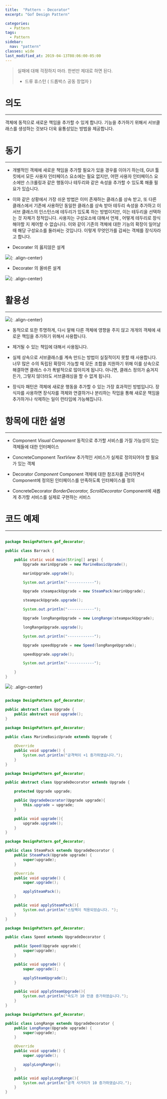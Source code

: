 ```yaml
---
title:  "Pattern - Decorator"
excerpt: "Gof Design Pattern"

categories:
  - Pattern
tags:
  - Pattern
sidebar:
  nav: "pattern"
classes: wide
last_modified_at: 2019-04-13T08:06:00-05:00
---
```


> 실패에 대해 걱정하지 마라. 한번만 제대로 하면 된다.  
>  - 드류 휴스턴 ( 드롭박스 공동 창업자 )

# 의도 

***

객체에 동적으로 새로운 책임을 추가할 수 있게 합니다. 기능을 추가하기 위해서 서브클래스를 생성하는 것보다 더욱 융통성있는 방법을 제공합니다.

# 동기

***

- 개별적인 객체에 새로운 책임을 추가할 필요가 있을 경우를 이야기 하는데, GUI 툴킷에서 모든 사용자 인터페이스 요소에는 필요 없지만, 어떤 사용자 인터페이스 요소에만 스크롤링과 같은 행동이나 테두리와 같은 속성을 추가할 수 있도록 해줄 필요가 있습니다.

- 이와 같은 상황에서 가장 쉬운 방법은 이미 존재하는 클래스를 상속 받고, 또 다른 클래스에서 기존에 사용하던 동일한 클래스를 상속 받아 테두리 속성을 추가하고 이 서브 클래스의 인스턴스에 테두리가 있도록 하는 방법이지만, 이는 테두리을 선택하는 것 자체가 정적입니다. 사용자는 구성요소에 대해서 언제 , 어떻게 테두리로 장식해야할 지 제어할 수 없습니다. 이와 같이 기존의 객체에 대한 기능의 확장이 일어날 때 해당 구성요소를 둘러싸는 것입니다. 이렇게 무엇인가를 감싸는 객체를 장식자라고 합니다.

- Decorater 의 옳지않은 설계 

![](https://keepinmindsh.github.io/lines/assets/img/decorator_badsample.png){: .align-center}

- Decorater 의 올바른 설계 

![](https://keepinmindsh.github.io/lines/assets/img/decorator_sample01.png){: .align-center}

# 활용성

***

![](https://keepinmindsh.github.io/lines/assets/img/decorator.png){: .align-center}

- 동적으로 또한 투명하게, 다시 말해 다른 객체에 영향을 주지 않고 개개의 객체에 새로운 책임을 추가하기 위해서 사용합니다.

- 제거될 수 있는 책임에 대해서 사용됩니다.

- 실제 상속으로 서브클래스를 계속 만드는 방법이 실질적이지 못할 때 사용합니다. 너무 많은 수의 독립된 확장이 가능할 때 모든 조합을 지원하기 위해 이를 상속으로 해결하면 클래스 수가 폭발적으로 많아지게 됩니다. 아니면, 클래스 정의가 숨겨지든가, 그렇지 않더라도 서브클래싱을 할 수 없게 됩니다.

- 장식자 패턴은 객체에 새로운 행동을 추가할 수 있는 가장 효과적인 방법입니다. 장식자를 사용하면 장식자를 객체와 연결하거나 분리하는 작업을 통해 새로운 책임을 추가하거나 삭제하는 일이 런타임에 가능해집니다.

# 항목에 대한 설명 

***

- Component
*Visual Component*
동적으로 추가할 서비스를 가질 가능성이 있는 객체들에 대한 인터페이스

- ConcreteComponent
*TextView*
추가적인 서비스가 실제로 정의되어야 할 필요가 있는 객체

- Decorator
*Component*
Component 객체에 대한 참조자를 관리하면서 Component에 정의된 인터페이스를 만족하도록 인터페이스를 정의

- ConcreteDecorator
*BorderDecorator, ScrollDecorator*
Component에 새롭게 추가할 서비스를 실제로 구현하는 서비스

# 코드 예제

***

```java

package DesignPattern.gof_decorator;

public class Barrack {

    public static void main(String[] args) {
        Upgrade marinUpgrade = new MarineBasicUprade();

        marinUpgrade.upgrade();

        System.out.println("------------");

        Upgrade steampackUpgrade = new SteamPack(marinUpgrade);

        steampackUpgrade.upgrade();

        System.out.println("------------");

        Upgrade longRangeUpgrade = new LongRange(steampackUpgrade);

        longRangeUpgrade.upgrade();

        System.out.println("------------");

        Upgrade speedUpgrade = new Speed(longRangeUpgrade);

        speedUpgrade.upgrade();

        System.out.println("------------");

    }
}

```

![](https://keepinmindsh.github.io/lines/assets/img/decorator_sampe_console.png){: .align-center}

```java

package DesignPattern.gof_decorator;

public abstract class Upgrade {
    public abstract void upgrade();
}
                                    
package DesignPattern.gof_decorator;

public class MarineBasicUprade extends Upgrade {

    @Override
    public void upgrade() {
        System.out.println("공격력이 +1 증가하였습니다.");
    }
}

package DesignPattern.gof_decorator;

public abstract class UpgradeDecorator extends Upgrade {

    protected Upgrade upgrade;

    public UpgradeDecorator(Upgrade upgrade){
        this.upgrade = upgrade;
    }

    public void upgrade(){
        upgrade.upgrade();
    }
}

package DesignPattern.gof_decorator;

public class SteamPack extends UpgradeDecorator {
    public SteamPack(Upgrade upgrade) {
        super(upgrade);
    }

    @Override
    public void upgrade() {
        super.upgrade();

        applySteamPack();
    }

    public void applySteamPack(){
        System.out.println("스팀팩이 적용되었습니다. ");
    }
}

package DesignPattern.gof_decorator;

public class Speed extends UpgradeDecorator {

    public Speed(Upgrade upgrade){
        super(upgrade);
    }

    public void upgrade() {
        super.upgrade();

        applySteamUpgrade();
    }

    public void applySteamUpgrade(){
        System.out.println("속도가 10 만큼 증가하였습니다.");
    }
}

package DesignPattern.gof_decorator;

public class LongRange extends UpgradeDecorator {
    public LongRange(Upgrade upgrade) {
        super(upgrade);
    }

    @Override
    public void upgrade() {
        super.upgrade();

        applyLongRange();
    }

    public void applyLongRange(){
        System.out.println("공격 사거리가 10 증가하였습니다.");
    }
}

```
